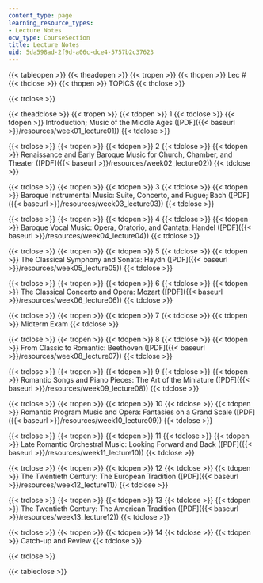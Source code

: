 ```yaml
---
content_type: page
learning_resource_types:
- Lecture Notes
ocw_type: CourseSection
title: Lecture Notes
uid: 5da598ad-2f9d-a06c-dce4-5757b2c37623
---
```


{{< tableopen >}}
{{< theadopen >}}
{{< tropen >}}
{{< thopen >}}
Lec #
{{< thclose >}}
{{< thopen >}}
TOPICS
{{< thclose >}}

{{< trclose >}}

{{< theadclose >}}
{{< tropen >}}
{{< tdopen >}}
1
{{< tdclose >}}
{{< tdopen >}}
Introduction; Music of the Middle Ages ([PDF]({{< baseurl >}}/resources/week01_lecture01))
{{< tdclose >}}

{{< trclose >}}
{{< tropen >}}
{{< tdopen >}}
2
{{< tdclose >}}
{{< tdopen >}}
Renaissance and Early Baroque Music for Church, Chamber, and Theater ([PDF]({{< baseurl >}}/resources/week02_lecture02))
{{< tdclose >}}

{{< trclose >}}
{{< tropen >}}
{{< tdopen >}}
3
{{< tdclose >}}
{{< tdopen >}}
Baroque Instrumental Music: Suite, Concerto, and Fugue; Bach ([PDF]({{< baseurl >}}/resources/week03_lecture03))
{{< tdclose >}}

{{< trclose >}}
{{< tropen >}}
{{< tdopen >}}
4
{{< tdclose >}}
{{< tdopen >}}
Baroque Vocal Music: Opera, Oratorio, and Cantata; Handel ([PDF]({{< baseurl >}}/resources/week04_lecture04))
{{< tdclose >}}

{{< trclose >}}
{{< tropen >}}
{{< tdopen >}}
5
{{< tdclose >}}
{{< tdopen >}}
The Classical Symphony and Sonata: Haydn ([PDF]({{< baseurl >}}/resources/week05_lecture05))
{{< tdclose >}}

{{< trclose >}}
{{< tropen >}}
{{< tdopen >}}
6
{{< tdclose >}}
{{< tdopen >}}
The Classical Concerto and Opera: Mozart ([PDF]({{< baseurl >}}/resources/week06_lecture06))
{{< tdclose >}}

{{< trclose >}}
{{< tropen >}}
{{< tdopen >}}
7
{{< tdclose >}}
{{< tdopen >}}
Midterm Exam
{{< tdclose >}}

{{< trclose >}}
{{< tropen >}}
{{< tdopen >}}
8
{{< tdclose >}}
{{< tdopen >}}
From Classic to Romantic: Beethoven ([PDF]({{< baseurl >}}/resources/week08_lecture07))
{{< tdclose >}}

{{< trclose >}}
{{< tropen >}}
{{< tdopen >}}
9
{{< tdclose >}}
{{< tdopen >}}
Romantic Songs and Piano Pieces: The Art of the Miniature ([PDF]({{< baseurl >}}/resources/week09_lecture08))
{{< tdclose >}}

{{< trclose >}}
{{< tropen >}}
{{< tdopen >}}
10
{{< tdclose >}}
{{< tdopen >}}
Romantic Program Music and Opera: Fantasies on a Grand Scale ([PDF]({{< baseurl >}}/resources/week10_lecture09))
{{< tdclose >}}

{{< trclose >}}
{{< tropen >}}
{{< tdopen >}}
11
{{< tdclose >}}
{{< tdopen >}}
Late Romantic Orchestral Music: Looking Forward and Back ([PDF]({{< baseurl >}}/resources/week11_lecture10))
{{< tdclose >}}

{{< trclose >}}
{{< tropen >}}
{{< tdopen >}}
12
{{< tdclose >}}
{{< tdopen >}}
The Twentieth Century: The European Tradition ([PDF]({{< baseurl >}}/resources/week12_lecture11))
{{< tdclose >}}

{{< trclose >}}
{{< tropen >}}
{{< tdopen >}}
13
{{< tdclose >}}
{{< tdopen >}}
The Twentieth Century: The American Tradition ([PDF]({{< baseurl >}}/resources/week13_lecture12))
{{< tdclose >}}

{{< trclose >}}
{{< tropen >}}
{{< tdopen >}}
14
{{< tdclose >}}
{{< tdopen >}}
Catch-up and Review
{{< tdclose >}}

{{< trclose >}}

{{< tableclose >}}